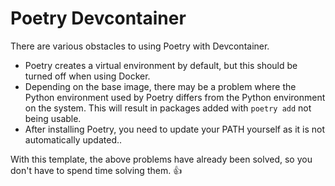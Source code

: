 # Poetry Devcontainer

There are various obstacles to using Poetry with Devcontainer.

* Poetry creates a virtual environment by default, but this should be turned off when using Docker.
* Depending on the base image, there may be a problem where the Python environment used by Poetry differs from the Python environment on the system. This will result in packages added with `poetry add` not being usable.
* After installing Poetry, you need to update your PATH yourself as it is not automatically updated..

With this template, the above problems have already been solved, so you don't have to spend time solving them. 👍
